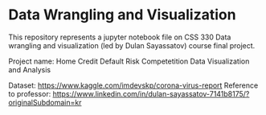 # Data Wrangling and Visualization

This repository represents a jupyter notebook file on CSS 330 Data wrangling and visualization (led by Dulan Sayassatov) course final project.

Project name: Home Credit Default Risk Competetition Data Visualization and Analysis

Dataset: https://www.kaggle.com/imdevskp/corona-virus-report
Reference to professor: https://www.linkedin.com/in/dulan-sayassatov-7141b8175/?originalSubdomain=kr
